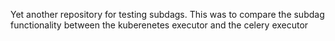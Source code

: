 Yet another repository for testing subdags. This was to compare the subdag functionality between the kuberenetes executor and the celery executor
